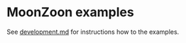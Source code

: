 # MoonZoon examples

See [development.md](../docs/development.md) for instructions how to the examples.
